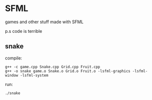 # SFML
games and other stuff made with SFML

p.s code is terrible 

## snake
compile:
```
g++ -c game.cpp Snake.cpp Grid.cpp Fruit.cpp
g++ -o snake game.o Snake.o Grid.o Fruit.o -lsfml-graphics -lsfml-window -lsfml-system
```
run:
```
./snake
```
